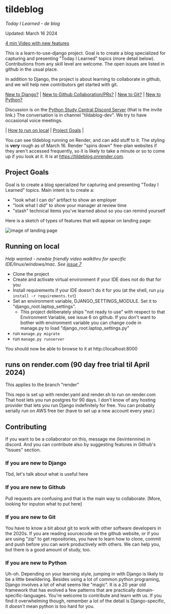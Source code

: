 # tildeblog

  *Today I Learned - de blog*

Updated: March 16 2024

[4 min Video with new features]()

This is a learn-to-use-django project. Goal is to create a blog specialized for capturing and presenting
"Today I Learned" topics (more detail below). Contributions from any skill level are welcome. The open issues are
listed in github in the usual place.

In addition to Django, the project is about learning to collaborate in github, and we will help new
contributors get started with git.

[New to Django?](#if-you-are-new-to-django) | [New to Github Collaboration/PRs?](#if-you-are-new-to-github) | [New to Git?](#if-you-are-new-to-git)  | [New to Python?](#if-you-are-new-to-python)

Discussion is on the [Python Study Central Discord Server](https://discord.com/invite/6pVFMUEKxX) (that is
the invite link.)  The conversation is in channel "tildablog-dev". We try to have occasional voice meetings.

| [How to run on local](#running-on-local) | [Project Goals](#project-goals) |

You can see tildeblog running on Render, and can add stuff to it. The styling is **very** rough as of March 16. Render
"spins down" free-plan websites if they aren't accessed frequently, so it is likely to take a minute or so
to come up if you look at it.   It is at https://tildeblog.onrender.com.

## Project Goals
Goal is to create a blog specialized for capturing and presenting "Today I Learned" topics.  Main intent is to create a:
 - "look what I can do" artifact to show an employer 
 - "look what I did"  to show your manager at review time
 - "stash" technical items you've learned about so you can remind yourself

Here is a sketch of types of features that will appear on landing page:

![image of landing page](https://github.com/regularstuff/tildeblog/blob/main/sketch-landing-page.png)

## Running on local

*Help wanted - newbie friendly video walkthru for specific IDE/linux/windows/mac.  See [issue 7](https://github.com/regularstuff/tildeblog/issues/7)*


- Clone the project
- Create and activate virtual environment if your IDE does not do that for you
- Install requirements if your IDE doesn't do it for you (at the shell, run `pip install -r requirements.txt`)
- Set an environment variable, DJANGO_SETTINGS_MODULE.  Set it to "django_root.laptop_settings".
  - This project deliberately ships "not ready to use" with respect to that Environment Variable, see issue 6 on github.  If you don't want to bother with environment variable you can change code in manage.py to load "django_root.laptop_settings.py"
- run `manage.py migrate`
- run `manage.py runserver`

You should now be able to browse to it at http://localhost:8000


## runs on render.com (90 day free trial til April 2024)

This applies to the branch "render"

This repo is set up with render.yaml and render.sh to run on render.com
That host lets you run postgres for 90 days. I don't know of any hosting provider 
that lets you run Django indefinitely for free.  You can probably serially run on AWS free
tier (have to set up a new account every year.)
 

 
## Contributing

If you want to be a collaborator on this, message me (levintennine) in discord. And you can contribute also
by suggesting features in Github's "Issues" section.

### If you are new to Django

Tbd, let's talk about what is useful here

### If you are new to Github

Pull requests are confusing and that is the main way to collaborate.  [More, looking for inputon what to put here]

### If you are new to Git

You have to know a bit about git to work with other software developers in the 2020s.  If you are reading sourcecode
on the github website, or if you are using "zip" to get repositories, you have to learn how to clone, commit and 
push before you can work productively with others.  We can help you, but there is a good amount of study, too.

### If you are new to Python

Uh-oh.  Depending on your learning style, jumping in with Django is likely to be a little bewildering.  Besides 
using a lot of common python programing, Django involves a lot of what seems like "magic".  It is a 20 year old framework that
has evolved a few patterns that are practically domain-specific-languages.  You're welcome to contribute and
learn with us.  If you find it overwhelming though, remember a lot of the detail is Django-specific, it *doesn't*
mean python is too hard for you.

